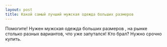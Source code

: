 ```yaml
---
layout: post 
title: Какой самый лучший мужская одежда больших размеров 
--- 
```

Помогите! Нужен мужская одежда больших размеров , на рынке столько разных вариантов, что уже запутался! Кто брал? Нужно срочно купить.